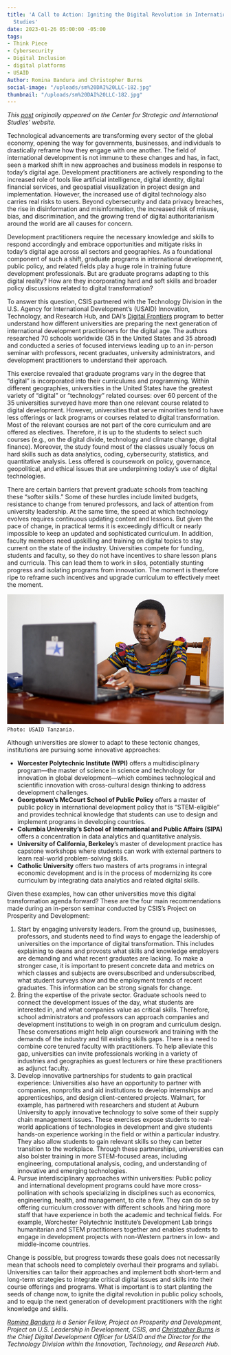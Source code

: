```yaml
---
title: 'A Call to Action: Igniting the Digital Revolution in International Development
  Studies'
date: 2023-01-26 05:00:00 -05:00
tags:
- Think Piece
- Cybersecurity
- Digital Inclusion
- digital platforms
- USAID
Author: Romina Bandura and Christopher Burns
social-image: "/uploads/sm%20DAI%20LLC-182.jpg"
thumbnail: "/uploads/sm%20DAI%20LLC-182.jpg"
---
```


*This [post](https://www.csis.org/analysis/call-action-igniting-digital-revolution-international-development-studies) originally appeared on the Center for Strategic and International Studies' website.*

Technological advancements are transforming every sector of the global economy, opening the way for governments, businesses, and individuals to drastically reframe how they engage with one another. The field of international development is not immune to these changes and has, in fact, seen a marked shift in new approaches and business models in response to today’s digital age. Development practitioners are actively responding to the increased role of tools like artificial intelligence, digital identity, digital financial services, and geospatial visualization in project design and implementation. However, the increased use of digital technology also carries real risks to users. Beyond cybersecurity and data privacy breaches, the rise in disinformation and misinformation, the increased risk of misuse, bias, and discrimination, and the growing trend of digital authoritarianism around the world are all causes for concern.

<!--more-->

Development practitioners require the necessary knowledge and skills to respond accordingly and embrace opportunities and mitigate risks in today’s digital age across all sectors and geographies. As a foundational component of such a shift, graduate programs in international development, public policy, and related fields play a huge role in training future development professionals. But are graduate programs adapting to this digital reality? How are they incorporating hard and soft skills and broader policy discussions related to digital transformation?

To answer this question, CSIS partnered with the Technology Division in the U.S. Agency for International Development’s (USAID) Innovation, Technology, and Research Hub, and DAI’s [Digital Frontiers](https://www.dai.com/our-work/projects/worldwide-digital-frontiers-df) program to better understand how different universities are preparing the next generation of international development practitioners for the digital age. The authors researched 70 schools worldwide (35 in the United States and 35 abroad) and conducted a series of focused interviews leading up to an in-person seminar with professors, recent graduates, university administrators, and development practitioners to understand their approach.

This exercise revealed that graduate programs vary in the degree that “digital” is incorporated into their curriculums and programming. Within different geographies, universities in the United States have the greatest variety of “digital” or “technology” related courses: over 60 percent of the 35 universities surveyed have more than one relevant course related to digital development. However, universities that serve minorities tend to have less offerings or lack programs or courses related to digital transformation. Most of the relevant courses are not part of the core curriculum and are offered as electives. Therefore, it is up to the students to select such courses (e.g., on the digital divide, technology and climate change, digital finance). Moreover, the study found most of the classes usually focus on hard skills such as data analytics, coding, cybersecurity, statistics, and quantitative analysis. Less offered is coursework on policy, governance, geopolitical, and ethical issues that are underpinning today’s use of digital technologies.

There are certain barriers that prevent graduate schools from teaching these “softer skills.” Some of these hurdles include limited budgets, resistance to change from tenured professors, and lack of attention from university leadership. At the same time, the speed at which technology evolves requires continuous updating content and lessons. But given the pace of change, in practical terms it is exceedingly difficult or nearly impossible to keep an updated and sophisticated curriculum. In addition, faculty members need upskilling and training on digital topics to stay current on the state of the industry. Universities compete for funding, students and faculty, so they do not have incentives to share lesson plans and curricula. This can lead them to work in silos, potentially stunting progress and isolating programs from innovation. The moment is therefore ripe to reframe such incentives and upgrade curriculum to effectively meet the moment.

![DAI LLC-182.jpeg](/uploads/DAI%20LLC-182.jpeg)`Photo: USAID Tanzania.`

Although universities are slower to adapt to these tectonic changes, institutions are pursuing some innovative approaches:

* **Worcester Polytechnic Institute (WPI)** offers a multidisciplinary program—the master of science in science and technology for innovation in global development—which combines technological and scientific innovation with cross-cultural design thinking to address development challenges.
* **Georgetown’s McCourt School of Public Policy** offers a master of public policy in international development policy that is “STEM-eligible” and provides technical knowledge that students can use to design and implement programs in developing countries.
* **Columbia University’s School of International and Public Affairs (SIPA)** offers a concentration in data analytics and quantitative analysis.
* **University of California, Berkeley**’s master of development practice has capstone workshops where students can work with external partners to learn real-world problem-solving skills.
* **Catholic University** offers two masters of arts programs in integral economic development and is in the process of modernizing its core curriculum by integrating data analytics and related digital skills.

Given these examples, how can other universities move this digital transformation agenda forward? These are the four main recommendations made during an in-person seminar conducted by CSIS’s Project on Prosperity and Development:

1. Start by engaging university leaders. From the ground up, businesses, professors, and students need to find ways to engage the leadership of universities on the importance of digital transformation. This includes explaining to deans and provosts what skills and knowledge employers are demanding and what recent graduates are lacking. To make a stronger case, it is important to present concrete data and metrics on which classes and subjects are oversubscribed and undersubscribed, what student surveys show and the employment trends of recent graduates. This information can be strong signals for change.
1. Bring the expertise of the private sector. Graduate schools need to connect the development issues of the day, what students are interested in, and what companies value as critical skills. Therefore, school administrators and professors can approach companies and development institutions to weigh in on program and curriculum design. These conversations might help align coursework and training with the demands of the industry and fill existing skills gaps. There is a need to combine core tenured faculty with practitioners. To help alleviate this gap, universities can invite professionals working in a variety of industries and geographies as guest lecturers or hire these practitioners as adjunct faculty.
1. Develop innovative partnerships for students to gain practical experience: Universities also have an opportunity to partner with companies, nonprofits and aid institutions to develop internships and apprenticeships, and design client-centered projects. Walmart, for example, has partnered with researchers and student at Auburn University to apply innovative technology to solve some of their supply chain management issues. These exercises expose students to real-world applications of technologies in development and give students hands-on experience working in the field or within a particular industry. They also allow students to gain relevant skills so they can better transition to the workplace. Through these partnerships, universities can also bolster training in more STEM-focused areas, including engineering, computational analysis, coding, and understanding of innovative and emerging technologies.
1. Pursue interdisciplinary approaches within universities: Public policy and international development programs could have more cross-pollination with schools specializing in disciplines such as economics, engineering, health, and management, to cite a few. They can do so by offering curriculum crossover with different schools and hiring more staff that have experience in both the academic and technical fields. For example, Worchester Polytechnic Institute’s Development Lab brings humanitarian and STEM practitioners together and enables students to engage in development projects with non-Western partners in low- and middle-income countries.

Change is possible, but progress towards these goals does not necessarily mean that schools need to completely overhaul their programs and syllabi. Universities can tailor their approaches and implement both short-term and long-term strategies to integrate critical digital issues and skills into their course offerings and programs. What is important is to start planting the seeds of change now, to ignite the digital revolution in public policy schools, and to equip the next generation of development practitioners with the right knowledge and skills.

*[Romina Bandura](https://www.csis.org/people/romina-bandura) is a Senior Fellow, Project on Prosperity and Development, Project on U.S. Leadership in Development, CSIS, and [Christopher Burns](https://www.linkedin.com/in/christophermburns/) is the Chief Digital Development Officer for USAID and the Director for the Technology Division within the Innovation, Technology, and Research Hub.*